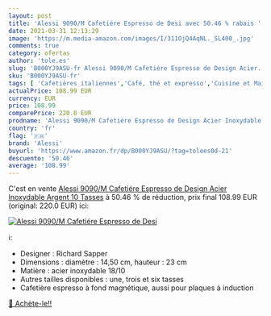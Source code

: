 ```yaml
---
layout: post
title: 'Alessi 9090/M Cafetiére Espresso de Desi avec 50.46 % rabais '
date: 2021-03-31 12:13:29
image: 'https://m.media-amazon.com/images/I/311OjQ4AqNL._SL400_.jpg'
comments: true
category: ofertas
author: 'tole.es'
slug: 'B000YJ9ASU-fr Alessi 9090/M Cafetiére Espresso de Design Acier...'
sku: 'B000YJ9ASU-fr'
tags: [ 'Cafetières italiennes','Café, thé et expresso','Cuisine et Maison','alessi', ]
actualPrice: 108.99 EUR
currency: EUR
price: 108.99
comparePrice: 220.0 EUR
prodname: 'Alessi 9090/M Cafetiére Espresso de Design Acier Inoxydable Argent 10 Tasses'
country: 'fr'
flag: '🇫🇷'
brand: 'Alessi'
buyurl: 'https://www.amazon.fr/dp/B000YJ9ASU/?tag=tolees0d-21'
descuento: '50.46'
average: '108.99'
---
```


C'est en vente [Alessi 9090/M Cafetiére Espresso de Design Acier Inoxydable Argent 10 Tasses](https://www.amazon.fr/dp/B000YJ9ASU/?tag=tolees0d-21)  à  50.46 % de réduction, prix final  108.99 EUR (original: 220.0 EUR) ici:

[![Alessi 9090/M Cafetiére Espresso de Desi](https://m.media-amazon.com/images/I/311OjQ4AqNL._SL400_.jpg)](https://www.amazon.fr/dp/B000YJ9ASU/?tag=tolees0d-21)

ℹ️:

- Designer : Richard Sapper
- Dimensions : diamètre : 14,50 cm, hauteur : 23 cm
- Matière : acier inoxydable 18/10
- Autres tailles disponibles : une, trois et six tasses
- Cafetière espresso à fond magnétique, aussi pour plaques à induction

[🛒 Achète-le!!](https://www.amazon.fr/dp/B000YJ9ASU/?tag=tolees0d-21)
